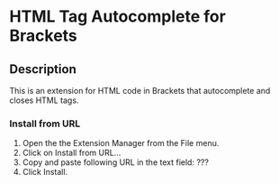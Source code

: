# HTML Tag Autocomplete for Brackets

## Description
This is an extension for HTML code in Brackets that autocomplete and closes HTML tags.


### Install from URL

1. Open the the Extension Manager from the File menu.
2. Click on Install from URL...
3. Copy and paste following URL in the text field: ???
4. Click Install.


